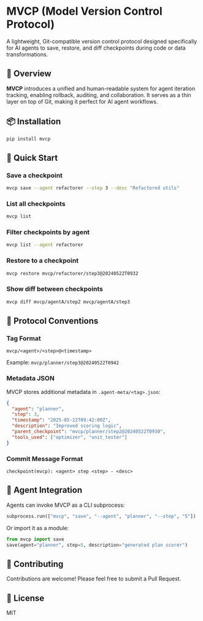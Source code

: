 # MVCP (Model Version Control Protocol)

A lightweight, Git-compatible version control protocol designed specifically for AI agents to save, restore, and diff checkpoints during code or data transformations.

## 🧩 Overview

**MVCP** introduces a unified and human-readable system for agent iteration tracking, enabling rollback, auditing, and collaboration. It serves as a thin layer on top of Git, making it perfect for AI agent workflows.

## 📦 Installation

```bash
pip install mvcp
```

## 🚀 Quick Start

### Save a checkpoint

```bash
mvcp save --agent refactorer --step 3 --desc "Refactored utils"
```

### List all checkpoints

```bash
mvcp list
```

### Filter checkpoints by agent

```bash
mvcp list --agent refactorer
```

### Restore to a checkpoint

```bash
mvcp restore mvcp/refactorer/step3@20240522T0932
```

### Show diff between checkpoints

```bash
mvcp diff mvcp/agentA/step2 mvcp/agentA/step3
```

## 🧠 Protocol Conventions

### Tag Format

```
mvcp/<agent>/<step>@<timestamp>
```

Example: `mvcp/planner/step3@20240522T0942`

### Metadata JSON

MVCP stores additional metadata in `.agent-meta/<tag>.json`:

```json
{
  "agent": "planner",
  "step": 3,
  "timestamp": "2025-05-22T09:42:00Z",
  "description": "Improved scoring logic",
  "parent_checkpoint": "mvcp/planner/step2@20240522T0930",
  "tools_used": ["optimizer", "unit_tester"]
}
```

### Commit Message Format

```
checkpoint(mvcp): <agent> step <step> - <desc>
```

## 🧩 Agent Integration

Agents can invoke MVCP as a CLI subprocess:

```python
subprocess.run(["mvcp", "save", "--agent", "planner", "--step", "5"])
```

Or import it as a module:

```python
from mvcp import save
save(agent="planner", step=5, description="generated plan scorer")
```

## 🔧 Contributing

Contributions are welcome! Please feel free to submit a Pull Request.

## 📌 License

MIT 